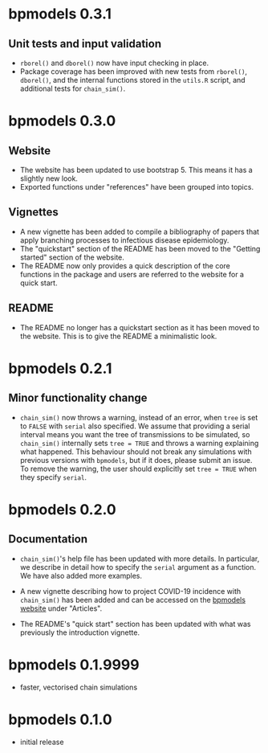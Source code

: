 # bpmodels 0.3.1

## Unit tests and input validation

* `rborel()` and `dborel()` now have input checking in place.
* Package coverage has been improved with new tests from `rborel()`,
`dborel()`, and the internal functions stored in the `utils.R` script,
and additional tests for `chain_sim()`.

# bpmodels 0.3.0

## Website

* The website has been updated to use bootstrap 5. This means it has a slightly
  new look.
* Exported functions under "references" have been grouped into topics.

## Vignettes

* A new vignette has been added to compile a bibliography of papers that
  apply branching processes to infectious disease epidemiology.
* The "quickstart" section of the README has been moved to the "Getting started"
  section of the website.
* The README now only provides a quick description of the core functions in the
  package and users are referred to the website for a quick start.

## README

* The README no longer has a quickstart section as it has been moved to the
  website. This is to give the README a minimalistic look.

# bpmodels 0.2.1

## Minor functionality change

* `chain_sim()` now throws a warning, instead of an error, when `tree` is set
  to `FALSE` with `serial` also specified. We assume that providing a serial
  interval means you want the tree of transmissions to be simulated,
  so `chain_sim()` internally sets `tree = TRUE` and throws a warning explaining
  what happened. This behaviour should not break any simulations with previous
  versions with `bpmodels`, but if it does, please submit an issue.
  To remove the warning, the user should explicitly set `tree = TRUE` when
  they specify `serial`.

# bpmodels 0.2.0

## Documentation

* `chain_sim()`'s help file has been updated with more details. In particular,
  we describe in detail how to specify the `serial` argument as a function. We
  have also added more examples.

* A new vignette describing how to project COVID-19 incidence with `chain_sim()`
  has been added and can be accessed on the
  [bpmodels website](https://epiverse-trace.github.io/bpmodels/) under "Articles".

* The README's "quick start" section has been updated with what was
  previously the introduction vignette.

# bpmodels 0.1.9999

* faster, vectorised chain simulations

# bpmodels 0.1.0

* initial release
